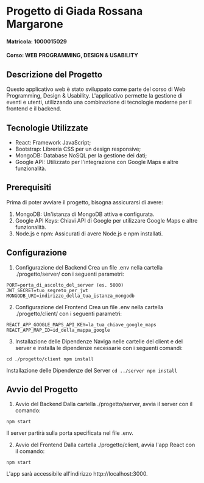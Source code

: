 # Progetto di Giada Rossana Margarone
#### Matricola: 1000015029
#### Corso: WEB PROGRAMMING, DESIGN & USABILITY

## Descrizione del Progetto
Questo applicativo web è stato sviluppato come parte del corso di Web Programming, Design & Usability. L'applicativo permette la gestione di eventi e utenti, utilizzando una combinazione di tecnologie moderne per il frontend e il backend.

## Tecnologie Utilizzate
- React: Framework JavaScript;
- Bootstrap: Libreria CSS per un design responsive;
- MongoDB: Database NoSQL per la gestione dei dati;
- Google API: Utilizzato per l'integrazione con Google Maps e altre funzionalità.

## Prerequisiti
Prima di poter avviare il progetto, bisogna assicurarsi di avere:

1. MongoDB: Un'istanza di MongoDB attiva e configurata.
2. Google API Keys: Chiavi API di Google per utilizzare Google Maps e altre funzionalità.
3. Node.js e npm: Assicurati di avere Node.js e npm installati.

## Configurazione

1. Configurazione del Backend
Crea un file .env nella cartella ./progetto/server/ con i seguenti parametri:

`PORT=porta_di_ascolto_del_server (es. 5000)
JWT_SECRET=tuo_segreto_per_jwt
MONGODB_URI=indirizzo_della_tua_istanza_mongodb`

2. Configurazione del Frontend
Crea un file .env nella cartella ./progetto/client/ con i seguenti parametri:

`REACT_APP_GOOGLE_MAPS_API_KEY=la_tua_chiave_google_maps
REACT_APP_MAP_ID=id_della_mappa_google`

3. Installazione delle Dipendenze
Naviga nelle cartelle del client e del server e installa le dipendenze necessarie con i seguenti comandi:

`cd ./progetto/client
npm install`

Installazione delle Dipendenze del Server
`cd ../server
npm install`

## Avvio del Progetto

1. Avvio del Backend
Dalla cartella ./progetto/server, avvia il server con il comando:

`npm start`

Il server partirà sulla porta specificata nel file .env.

2. Avvio del Frontend
Dalla cartella ./progetto/client, avvia l'app React con il comando:

`npm start`

L'app sarà accessibile all'indirizzo http://localhost:3000.



